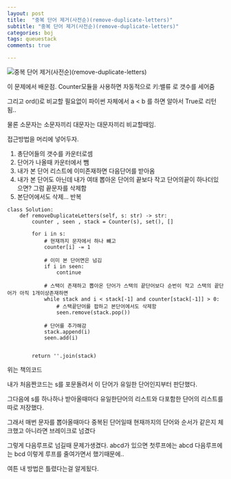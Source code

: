 ```yaml
---
layout: post
title:  "중복 단어 제거(사전순)(remove-duplicate-letters)"
subtitle: "중복 단어 제거(사전순)(remove-duplicate-letters)"
categories: boj
tags: queuestack
comments: true

---
```

![중복 단어 제거(사전순)(remove-duplicate-letters)](https://leetcode.com/problems/remove-duplicate-letters/)


이 문제에서 배운점. Counter모듈을 사용하면 자동적으로 키:밸류 로 갯수를 세어줌

그리고 ord()로 비교할 필요없이 파이썬 자체에서 a < b 를 하면 알아서 True로 리턴됨..

물론 소문자는 소문자끼리 대문자는 대문자끼리 비교할때임.

접근방법을 머리에 넣어두자.

1. 총단어들의 갯수를 카운터로셈 
2. 단어가 나올때 카운터에서 뺌
3. 내가 본 단어 리스트에 이미존재하면 다음단어를 받아옴
4. 내가 본 단어도 아닌데 내가 여태 뽑아온 단어의 끝보다 작고 단어의끝이 하나더있으면? 그럼 끝문자를 삭제함
5. 본단어에서도 삭제... 반복


```
class Solution:
    def removeDuplicateLetters(self, s: str) -> str:
        counter , seen , stack = Counter(s), set(), []
        
        for i in s:
            # 현재까지 문자에서 하나 뺴고
            counter[i] -= 1
            
            # 이미 본 단어면은 넘김
            if i in seen:
                continue
            
            # 스택이 존재하고 뽑아온 단어가 스택의 끝단어보다 순번이 작고 스택의 끝단어가 아직 1개이상존재하면
            while stack and i < stack[-1] and counter[stack[-1]] > 0:
                # 스택끝단어를 팝하고 본단어에서도 삭제함
                seen.remove(stack.pop())
                
            # 단어를 추가해감
            stack.append(i)
            seen.add(i)


        return ''.join(stack)
```

위는 책의코드

내가 처음짠코드는 s를 포문돌려서 이 단어가 유일한 단어인지부터 판단했다.

그다음에 s를 하나하나 받아올때마다 유일한단어의 리스트와 다포함한 단어의 리스트를 따로 저장했다.

그래서 매번 문자를 뽑아올때마다 중복된 단어일때 현재까지의 단어와 순서가 같은지 체크했고 아니라면 브레이크로 넘겼다

그렇게 다음루프로 넘길때 문제가생겼다. abcd가 있으면 첫루프에는 abcd 다음루프에는 bcd 이렇게 루프를 줄여가면서 했기때문에..

여튼 내 방법은 틀렸다는걸 알게됬다.
